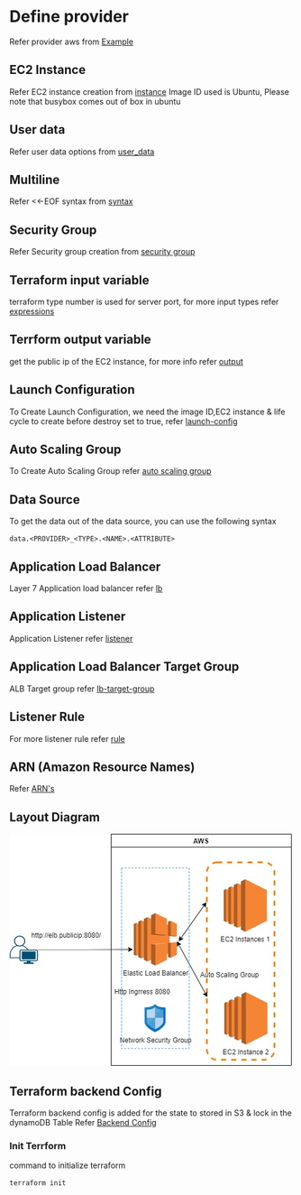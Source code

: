 # Define provider
Refer provider aws from [Example](https://registry.terraform.io/providers/hashicorp/aws/latest/docs#example-usage)

## EC2 Instance 
Refer EC2 instance creation from [instance](https://registry.terraform.io/providers/hashicorp/aws/latest/docs/resources/instance)
Image ID used is Ubuntu, Please note that busybox comes out of box in ubuntu

## User data
Refer user data options from [user_data](https://registry.terraform.io/providers/hashicorp/aws/latest/docs/resources/instance#user_data)

## Multiline 
Refer <<-EOF syntax from [syntax](https://www.terraform.io/language/configuration-0-11/syntax)

## Security Group
Refer Security group creation from [security group](https://registry.terraform.io/providers/hashicorp/aws/latest/docs/resources/security_group)

## Terraform input variable
terraform type number is used for server port, for more input types refer [expressions](https://www.terraform.io/language/expressions/typeste)

## Terrform output variable
get the public ip of the EC2 instance, for more info refer [output](https://registry.terraform.io/providers/hashicorp/aws/latest/docs/resources/instance#public_ip)

## Launch Configuration
To Create Launch Configuration, we need the image ID,EC2 instance & life cycle to create before destroy set to true, refer [launch-config](https://registry.terraform.io/providers/hashicorp/aws/latest/docs/resources/launch_configuration)

## Auto Scaling Group
To Create Auto Scaling Group refer [auto scaling group](https://registry.terraform.io/providers/hashicorp/aws/latest/docs/resources/autoscaling_group)

## Data Source
To get the data out of the data source, you can use the following syntax
```
data.<PROVIDER>_<TYPE>.<NAME>.<ATTRIBUTE>
```
## Application Load Balancer
Layer 7 Application load balancer refer [lb](https://registry.terraform.io/providers/hashicorp/aws/latest/docs/resources/lb)

## Application Listener
Application Listener refer [listener](https://registry.terraform.io/providers/hashicorp/aws/latest/docs/resources/lb_listener)

## Application Load Balancer Target Group
ALB Target group refer [lb-target-group](https://registry.terraform.io/providers/hashicorp/aws/latest/docs/resources/lb_target_group)

## Listener Rule
For more listener rule refer [rule](https://registry.terraform.io/providers/hashicorp/aws/latest/docs/resources/lb_listener_rule)

## ARN (Amazon Resource Names)
Refer [ARN's](https://docs.aws.amazon.com/general/latest/gr/aws-arns-and-namespaces.html)

## Layout Diagram
![WebServer](webserver.jpg)

## Terraform backend Config
Terraform backend config is added for the state to stored in S3 & lock in the dynamoDB Table
Refer [Backend Config](https://www.terraform.io/language/settings/backends/configuration#using-a-backend-block)

### Init Terrform 
command to initialize terraform 
```
terraform init
```